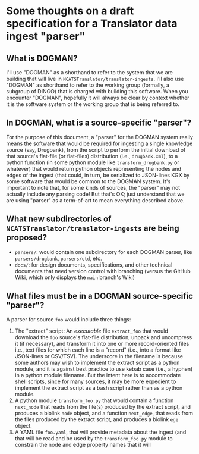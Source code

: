 # Some thoughts on a draft specification for a Translator data ingest "parser"

## What is DOGMAN?
I'll use "DOGMAN" as a shorthand to refer to the system that we are building that will live in `NCATSTranslator/translator-ingests`. I'll also use "DOGMAN" as shorthand to refer
to the working group (formally, a subgroup of DINGO) that is charged with building this software.
When you encounter "DOGMAN", hopefully it will always be clear by context whether it is the
software system or the working group that is being referred to.

## In DOGMAN, what is a source-specific "parser"?
For the purpose of this document, a "parser" for the DOGMAN system really means the
software that would be required for ingesting a single knowledge source (say, Drugbank), 
from the script to perform the initial download
of that source's flat-file (or flat-files) distribution (i.e., `drugbank.xml`), to a python function (in some python module like `transform_drugbank.py` or whatever) that
would return python objects representing the nodes and edges of the ingest (that could,
in turn, be serialized to JSON-lines KGX by some software that would be common to the
DOGMAN system. It's important to note that, for some kinds of sources, the "parser" may not actually include any parsing code! But that's OK; just understand that we are using "parser" as a term-of-art to mean everything described above. 

## What new subdirectories of `NCATSTranslator/translator-ingests` are being proposed?

- `parsers/`: would contain one subdirectory for each DOGMAN parser, like `parsers/drugbank`, `parsers/ctd`, etc.
- `docs/`: for design documents, specifications, and other technical documents that need version control with branching (versus the GitHub Wiki, which only displays the `main` branch's Wiki)

## What files must be in a DOGMAN source-specific "parser"?
A parser for source `foo` would include three things:
1. The "extract" script: An _executable_ file `extract_foo` that would download the `foo` source's flat-file distribution, unpack and uncompress it (if necessary), and transform it into one or more record-oriented files i.e., text files for which each line is a "record" (i.e., into a format like JSON-lines or CSV/TSV). The underscore in the filename is because some authors may wish to implement the extract script as a python module, and it is against best practice to use kebab case (i.e., a hyphen) in a python module filename. But the intent here is to accommodate shell scripts, since for many sources, it may be more expedient to implement the extract script as a bash script rather than as a python module.
2. A python module `transform_foo.py` that would contain a function `next_node` that reads from the file(s) produced by the extract script, and produces a biolink `node` object, and a function `next_edge`, that reads from the files produced by the extract script, and produces a biolink `ege` object.
3. A YAML file `foo.yaml`, that will provide metadata about the ingest (and that will be read and be used by the `transform_foo.py` module to constrain the node and edge property names that it will 


